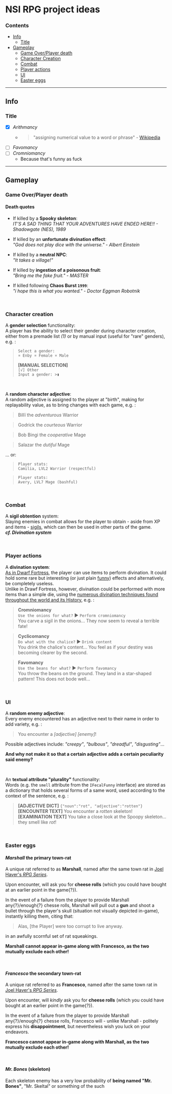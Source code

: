 # NSI RPG project ideas

### Contents
- [Info](#info)
    - [Title](#title)
- [Gameplay](#gameplay)
    - [Game Over/Player death](#game-overplayer-death)
    - [Character Creation](#character-creation)
    - [Combat](#combat)
    - [Player actions](#player-actions)
    - [UI](#ui)
    - [Easter eggs](#easter-eggs)

---

## Info

### Title

- [x] *Arithmancy*
    - > "assigning numerical value to a word or phrase" - [Wikipedia](https://en.wikipedia.org/wiki/Methods_of_divination#A)
- [ ] *Favomancy*
- [ ] *Cromniomancy*
    - Because that's funny as fuck

---

## Gameplay

### Game Over/Player death

#### Death quotes

- If killed by a __Spooky skeleton__:<br>*IT'S A SAD THING THAT YOUR ADVENTURES HAVE ENDED HERE!! - Shadowgate (NES), 1989*

- If killed by an __unfortunate divination effect__:<br>*"God does not play dice with the universe." - Albert Einstein*

- If killed by a __neutral NPC__:<br>*"It takes a village!"*

- If killed by __ingestion of a poisonous fruit__:<br>*"Bring me the fake fruit." - MASTER*

- If killed following __Chaos Burst `1999`__:<br>*"i hope this is what you wanted." - Doctor Eggman Robotnik*

&nbsp;

### Character creation

A __gender selection__ functionality:<br>
A player has the ability to select their gender during character creation, either from a premade list *(1)* or by manual input (useful for "rare" genders), e.g. :<br>
> `Select a gender:`<br>
> `¤ Enby ¤ Female ¤ Male`<br>
> 
> __[MANUAL SELECTION]__<br>
> `[√] Other`<br>
> `Input a gender: >▮`

&nbsp;

A __random character adjective__:<br>
A random adjective is assigned to the player at "birth", making for replayability value, as to bring changes with each game, e.g. :<br>
> Billï the *adventurous* Warrior

> Godrick the *courteous* Warrior

> Bob Bingi the *cooperative* Mage

> Salazar the *dutiful* Mage

... or:

> `Player stats:`<br>
> `Camilia, LVL2 Warrior (respectful)`

> `Player stats:`<br>
> `Avery, LVL7 Mage (bashful)`

&nbsp;

### Combat

A __sigil obtention__ system:<br>
Slaying enemies in combat allows for the player to obtain - aside from XP and items - [sigils](https://en.wikipedia.org/wiki/Sigil), which can then be used in other parts of the game.<br>
__*cf. Divination system*__

&nbsp;

### Player actions

A **divination system**:<br>
[As in Dwarf Fortress](https://dwarffortresswiki.org/index.php/DF2014:Die#Adventurer_Mode), the player can use items to perform divination. It could hold some rare but interesting (or just plain [funny](/__prep/docs/assets/NLRMEv2.pdf)) effects and alternatively, be completely useless.<br>
Unlike in Drawf Fortress, however, divination could be performed with more items than a simple die, using the [numerous divination techniques found throughout the world and its History](https://en.wikipedia.org/wiki/Methods_of_divination), e.g. :<br>
> __Cromniomancy__<br>
> `Use the onions for what?` ▶ `Perform cromniomancy`<br>
> You carve a sigil in the onions... They now seem to reveal a terrible fate!

> __Cyclicomancy__<br>
> `Do what with the chalice?` ▶ `Drink content`<br>
> You drink the chalice's content... You feel as if your destiny was becoming clearer by the second.

> __Favomancy__<br>
> `Use the beans for what?` ▶ `Perform favomancy`<br>
> You throw the beans on the ground. They land in a star-shaped pattern! This does not bode well...

&nbsp;

### UI

A __random enemy adjective__:<br>
Every enemy encountered has an adjective next to their name in order to add variety, e.g. :<br>
> You encounter a *[adjective]* *[enemy]*!

Possible adjectives include: *"creepy"*, *"bulbous"*, *"dreadful"*, *"disgusting"*...

__And why not make it so that a certain adjective adds a certain peculiarity said enemy?__

&nbsp;

An __textual attribute "plurality"__ functionality:<br>
Words (e.g. the `smell` attribute from the `IFecalFunny` interface) are stored as a dictionary that holds several forms of a same word, used according to the context of the sentence, e.g. :<br>
> __[ADJECTIVE DICT]__ `{"noun":"rot", "adjective":"rotten"}`<br>
> __[ENCOUNTER TEXT]__ You encounter a *rotten* skeleton!<br>
> __[EXAMINATION TEXT]__ You take a close look at the Spoopy skeleton... they smell like *rot*!

&nbsp;

### Easter eggs

#### *Marshall* the primary town-rat

A unique rat referred to as __Marshall__, named after the same town rat in [Joel Haver's *RPG Series*](https://www.youtube.com/playlist?list=PLKtIcOP0WvJB29YkQlSKhxwsab4JlysSj).

Upon encounter, will ask you for __cheese rolls__ (which you could have bought at an earlier point in the game{?}).

In the event of a failure from the player to provide Marshall any{?}/enough{?} chesse rolls, Marshall will pull out a __gun__ and shoot a bullet through the player's skull (situation not visually depicted in-game), instantly killing them, citing that:

> Alas, [the Player] were too corrupt to live anyway.

in an awfully scornful set of rat squeakings.

__Marshall cannot appear in-game along with Francesco, as the two mutually exclude each other!__

&nbsp;

#### *Francesco* the secondary town-rat

A unique rat referred to as __Francesco__, named after the same town rat in [Joel Haver's *RPG Series*](https://www.youtube.com/playlist?list=PLKtIcOP0WvJB29YkQlSKhxwsab4JlysSj).

Upon encounter, will *kindly* ask you for __cheese rolls__ (which you could have bought at an earlier point in the game{?}).

In the event of a failure from the player to provide Marshall any{?}/enough{?} chesse rolls, Francesco will - unlike Marshall - politely express his __disappointment__, but nevertheless wish you luck on your endeavors.

__Francesco cannot appear in-game along with Marshall, as the two mutually exclude each other!__

<!-- WHYNOT: add Jerma985's Rats??? - that's a lotta rats :O -->

&nbsp;

#### *Mr. Bones* (skeleton)

Each skeleton enemy has a very low probability of __being named "Mr. Bones"__, "Mr. Skeltal" or something of the such